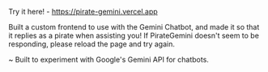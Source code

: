 Try it here! - https://pirate-gemini.vercel.app

Built a custom frontend to use with the Gemini Chatbot, and made it so that it replies as a pirate when assisting you!
If PirateGemini doesn't seem to be responding, please reload the page and try again.

~ Built to experiment with Google's Gemini API for chatbots.

